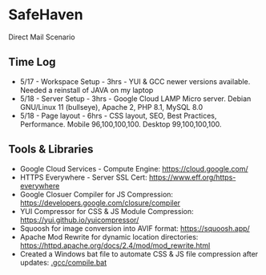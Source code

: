# SafeHaven
Direct Mail Scenario

Time Log
---------------------------------------------------------------
* 5/17 - Workspace Setup - 3hrs - YUI & GCC newer versions available. Needed a reinstall of JAVA on my laptop
* 5/18 - Server Setup - 3hrs - Google Cloud LAMP Micro server. Debian GNU/Linux 11 (bullseye), Apache 2, PHP 8.1, MySQL 8.0
* 5/18 - Page layout - 6hrs - CSS layout, SEO, Best Practices, Performance. Mobile 96,100,100,100. Desktop 99,100,100,100.

Tools & Libraries
---------------------------------------------------------------
* Google Cloud Services - Compute Engine: https://cloud.google.com/
* HTTPS Everywhere - Server SSL Cert: https://www.eff.org/https-everywhere
* Google Closuer Compiler for JS Compression: https://developers.google.com/closure/compiler
* YUI Compressor for CSS & JS Module Compression: https://yui.github.io/yuicompressor/
* Squoosh for image conversion into AVIF format: https://squoosh.app/
* Apache Mod Rewrite for dynamic location directories: https://httpd.apache.org/docs/2.4/mod/mod_rewrite.html
* Created a Windows bat file to automate CSS & JS file compression after updates: [.gcc/compile.bat 
](https://github.com/ghenle/SafeHaven/blob/main/.gcc/compile.bat)
